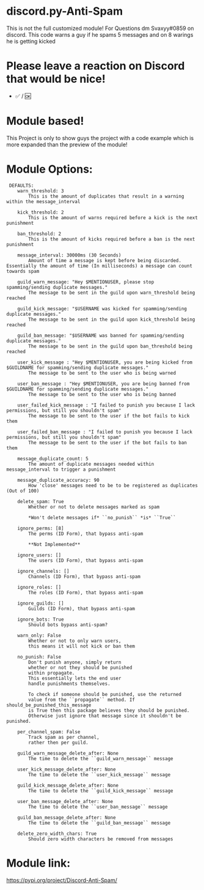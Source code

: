 # discord.py-Anti-Spam
This is not the full customized module! For Questions dm Svaxyy#0859 on discord. This code warns a guy if he spams 5 messages and on 8 warings he is getting kicked

# Please leave a reaction on Discord that would be nice!
- ✅ / 🆗

# Module based!
 This Project is only to show guys the project with a code example which is more expanded than the preview of the module!
 
 # Module Options:
 
     DEFAULTS:
        warn_threshold: 3
            This is the amount of duplicates that result in a warning within the message_interval

        kick_threshold: 2
            This is the amount of warns required before a kick is the next punishment

        ban_threshold: 2
            This is the amount of kicks required before a ban is the next punishment

        message_interval: 30000ms (30 Seconds)
            Amount of time a message is kept before being discarded. Essentially the amount of time (In milliseconds) a message can count towards spam

        guild_warn_message: "Hey $MENTIONUSER, please stop spamming/sending duplicate messages."
            The message to be sent in the guild upon warn_threshold being reached

        guild_kick_message: "$USERNAME was kicked for spamming/sending duplicate messages."
            The message to be sent in the guild upon kick_threshold being reached

        guild_ban_message: "$USERNAME was banned for spamming/sending duplicate messages."
            The message to be sent in the guild upon ban_threshold being reached

        user_kick_message : "Hey $MENTIONUSER, you are being kicked from $GUILDNAME for spamming/sending duplicate messages."
            The message to be sent to the user who is being warned

        user_ban_message : "Hey $MENTIONUSER, you are being banned from $GUILDNAME for spamming/sending duplicate messages."
            The message to be sent to the user who is being banned

        user_failed_kick_message : "I failed to punish you because I lack permissions, but still you shouldn't spam"
            The message to be sent to the user if the bot fails to kick them

        user_failed_ban_message : "I failed to punish you because I lack permissions, but still you shouldn't spam"
            The message to be sent to the user if the bot fails to ban them

        message_duplicate_count: 5
            The amount of duplicate messages needed within message_interval to trigger a punishment

        message_duplicate_accuracy: 90
            How 'close' messages need to be to be registered as duplicates (Out of 100)

        delete_spam: True
            Whether or not to delete messages marked as spam

            *Won't delete messages if* ``no_punish`` *is* ``True``

        ignore_perms: [8]
            The perms (ID Form), that bypass anti-spam

            **Not Implemented**

        ignore_users: []
            The users (ID Form), that bypass anti-spam

        ignore_channels: []
            Channels (ID Form), that bypass anti-spam

        ignore_roles: []
            The roles (ID Form), that bypass anti-spam

        ignore_guilds: []
            Guilds (ID Form), that bypass anti-spam

        ignore_bots: True
            Should bots bypass anti-spam?

        warn_only: False
            Whether or not to only warn users,
            this means it will not kick or ban them

        no_punish: False
            Don't punish anyone, simply return
            whether or not they should be punished
            within propagate.
            This essentially lets the end user
            handle punishments themselves.

            To check if someone should be punished, use the returned
            value from the ``propagate`` method. If should_be_punished_this_message
            is True then this package believes they should be punished.
            Otherwise just ignore that message since it shouldn't be punished.

        per_channel_spam: False
            Track spam as per channel,
            rather then per guild.

        guild_warn_message_delete_after: None
            The time to delete the ``guild_warn_message`` message

        user_kick_message_delete_after: None
            The time to delete the ``user_kick_message`` message

        guild_kick_message_delete_after: None
            The time to delete the ``guild_kick_message`` message

        user_ban_message_delete_after: None
            The time to delete the ``user_ban_message`` message

        guild_ban_message_delete_after: None
            The time to delete the ``guild_ban_message`` message

        delete_zero_width_chars: True
            Should zero width characters be removed from messages
            
            
# Module link:
https://pypi.org/project/Discord-Anti-Spam/
  
